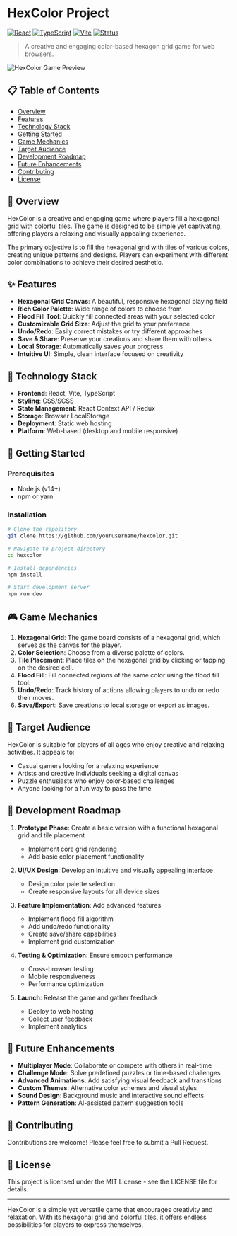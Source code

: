 # HexColor Project

[![React](https://img.shields.io/badge/React-61DAFB?style=flat-square&logo=react&logoColor=black)](https://reactjs.org/)
[![TypeScript](https://img.shields.io/badge/TypeScript-3178C6?style=flat-square&logo=typescript&logoColor=white)](https://www.typescriptlang.org/)
[![Vite](https://img.shields.io/badge/Vite-646CFF?style=flat-square&logo=vite&logoColor=white)](https://vitejs.dev/)
[![Status](https://img.shields.io/badge/Status-In_Development-yellow?style=flat-square)]()

> A creative and engaging color-based hexagon grid game for web browsers.

![HexColor Game Preview](https://via.placeholder.com/800x400?text=HexColor+Game+Preview)

## 📋 Table of Contents

- [Overview](#overview)
- [Features](#features)
- [Technology Stack](#technology-stack)
- [Getting Started](#getting-started)
- [Game Mechanics](#game-mechanics)
- [Target Audience](#target-audience)
- [Development Roadmap](#development-roadmap)
- [Future Enhancements](#future-enhancements)
- [Contributing](#contributing)
- [License](#license)

## 🌟 Overview

HexColor is a creative and engaging game where players fill a hexagonal grid with colorful tiles. The game is designed to be simple yet captivating, offering players a relaxing and visually appealing experience.

The primary objective is to fill the hexagonal grid with tiles of various colors, creating unique patterns and designs. Players can experiment with different color combinations to achieve their desired aesthetic.

## ✨ Features

- **Hexagonal Grid Canvas**: A beautiful, responsive hexagonal playing field
- **Rich Color Palette**: Wide range of colors to choose from
- **Flood Fill Tool**: Quickly fill connected areas with your selected color
- **Customizable Grid Size**: Adjust the grid to your preference
- **Undo/Redo**: Easily correct mistakes or try different approaches
- **Save & Share**: Preserve your creations and share them with others
- **Local Storage**: Automatically saves your progress
- **Intuitive UI**: Simple, clean interface focused on creativity

## 🔧 Technology Stack

- **Frontend**: React, Vite, TypeScript
- **Styling**: CSS/SCSS
- **State Management**: React Context API / Redux
- **Storage**: Browser LocalStorage
- **Deployment**: Static web hosting
- **Platform**: Web-based (desktop and mobile responsive)

## 🚀 Getting Started

### Prerequisites

- Node.js (v14+)
- npm or yarn

### Installation

```bash
# Clone the repository
git clone https://github.com/yourusername/hexcolor.git

# Navigate to project directory
cd hexcolor

# Install dependencies
npm install

# Start development server
npm run dev
```

## 🎮 Game Mechanics

1. **Hexagonal Grid**: The game board consists of a hexagonal grid, which serves as the canvas for the player.
2. **Color Selection**: Choose from a diverse palette of colors.
3. **Tile Placement**: Place tiles on the hexagonal grid by clicking or tapping on the desired cell.
4. **Flood Fill**: Fill connected regions of the same color using the flood fill tool.
5. **Undo/Redo**: Track history of actions allowing players to undo or redo their moves.
6. **Save/Export**: Save creations to local storage or export as images.

## 👥 Target Audience

HexColor is suitable for players of all ages who enjoy creative and relaxing activities. It appeals to:

- Casual gamers looking for a relaxing experience
- Artists and creative individuals seeking a digital canvas
- Puzzle enthusiasts who enjoy color-based challenges
- Anyone looking for a fun way to pass the time

## 📝 Development Roadmap

1. **Prototype Phase**: Create a basic version with a functional hexagonal grid and tile placement
   - Implement core grid rendering
   - Add basic color placement functionality

2. **UI/UX Design**: Develop an intuitive and visually appealing interface
   - Design color palette selection
   - Create responsive layouts for all device sizes

3. **Feature Implementation**: Add advanced features
   - Implement flood fill algorithm
   - Add undo/redo functionality
   - Create save/share capabilities
   - Implement grid customization

4. **Testing & Optimization**: Ensure smooth performance
   - Cross-browser testing
   - Mobile responsiveness
   - Performance optimization

5. **Launch**: Release the game and gather feedback
   - Deploy to web hosting
   - Collect user feedback
   - Implement analytics

## 🔮 Future Enhancements

- **Multiplayer Mode**: Collaborate or compete with others in real-time
- **Challenge Mode**: Solve predefined puzzles or time-based challenges
- **Advanced Animations**: Add satisfying visual feedback and transitions
- **Custom Themes**: Alternative color schemes and visual styles
- **Sound Design**: Background music and interactive sound effects
- **Pattern Generation**: AI-assisted pattern suggestion tools

## 🤝 Contributing

Contributions are welcome! Please feel free to submit a Pull Request.

## 📄 License

This project is licensed under the MIT License - see the LICENSE file for details.

---

HexColor is a simple yet versatile game that encourages creativity and relaxation. With its hexagonal grid and colorful tiles, it offers endless possibilities for players to express themselves.